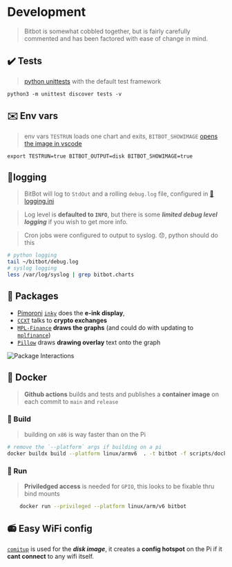 # Development

> Bitbot is somewhat cobbled together, but is fairly carefully commented and has been factored with ease of change in mind.  

## ✔️ Tests 
> [python unittests](/tests) with the default test framework 
    
    python3 -m unittest discover tests -v

## ✉️ Env vars 
> env vars `TESTRUN` loads one chart and exits, `BITBOT_SHOWIMAGE` [opens the image in vscode](/run.py)

    export TESTRUN=true BITBOT_OUTPUT=disk BITBOT_SHOWIMAGE=true

## 🌳logging 
> BitBot will log to `StdOut` and a rolling `debug.log` file, configured in [📁logging.ini](/logging.ini)

> Log level is **defaulted to `INFO`**, but there is some ***limited debug level logging*** if you wish to get more info.

> Cron jobs were configured to output to syslog. 😞, python should do this
```sh
# python logging
tail ~/bitbot/debug.log
# syslog logging
less /var/log/syslog | grep bitbot.charts
```

## 🎁 Packages 
 - [Pimoroni](pimoroni.com) [`inky`](https://github.com/pimoroni/inky) does the **e-ink display**, 
 - [`CCXT`](https://github.com/ccxt/ccxt) talks to **crypto exchanges**
 - [`MPL-Finance`](https://github.com/matplotlib/mpl-finance) **draws the graphs** (and could do with updating to [`mplfinance`](https://github.com/matplotlib/mplfinance))
 - [`Pillow`](https://github.com/python-pillow/Pillow) draws **drawing overlay** text onto the graph

![Package Interactions](http://www.plantuml.com/plantuml/svg/3Oon3KCX30NxFqMo0EvJ_LN0M7mhO11-LjOFrUckkDkHDsBqwwt6FQh4xgy7MFuXslcNckA94YwRfq4CYUUWEgseDIgACa4Zgvt6JcT5A_CtD_6qZbstM3ty0m00)

## 🐳 Docker 
> **Github actions** builds and tests and publishes a **container image** on each commit to `main` and `release`
### 🐳 Build 
> building on `x86` is way faster than on the Pi  
```sh
# remove the `--platform` args if building on a pi
docker buildx build --platform linux/armv6  . -t bitbot -f scripts/docker/dockerfile --progress string
```
### 🐳 Run
> **Priviledged access** is needed for `GPIO`, this looks to be fixable thru bind mounts  
```sh
    docker run --privileged --platform linux/arm/v6 bitbot
```
## 📻 Easy WiFi config 
[`comitup`](https://github.com/davesteele/comitup) is used for the ***disk image***, it creates a **config hotspot** on the Pi if it **cant connect** to any wifi itself.